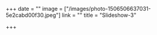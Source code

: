 +++
date = ""
image = ["/images/photo-1506506637031-5e2cabd00f30.jpeg"]
link = ""
title = "Slideshow-3"

+++
